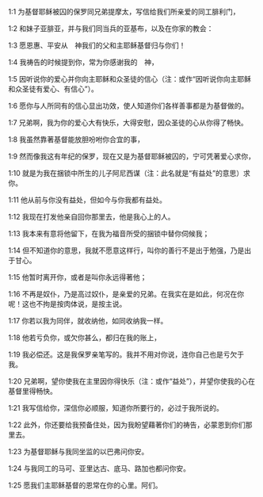 <a id="1"></a>1:1  为基督耶稣被囚的保罗同兄弟提摩太，写信给我们所亲爱的同工腓利门，  

<a id="2"></a>1:2  和妹子亚腓亚，并与我们同当兵的亚基布，以及在你家的教会：  

<a id="3"></a>1:3  愿恩惠、平安从　神我们的父和主耶稣基督归与你们！  

<a id="4"></a>1:4  我祷告的时候提到你，常为你感谢我的　神，  

<a id="5"></a>1:5  因听说你的爱心并你向主耶稣和众圣徒的信心（注：或作“因听说你向主耶稣和众圣徒有爱心、有信心”）。  

<a id="6"></a>1:6  愿你与人所同有的信心显出功效，使人知道你们各样善事都是为基督做的。  

<a id="7"></a>1:7  兄弟啊，我为你的爱心大有快乐，大得安慰，因众圣徒的心从你得了畅快。  

<a id="8"></a>1:8  我虽然靠著基督能放胆吩咐你合宜的事，  

<a id="9"></a>1:9  然而像我这有年纪的保罗，现在又是为基督耶稣被囚的，宁可凭著爱心求你，  

<a id="10"></a>1:10  就是为我在捆锁中所生的儿子阿尼西谋（注：此名就是“有益处”的意思）求你。  

<a id="11"></a>1:11  他从前与你没有益处，但如今与你我都有益处。  

<a id="12"></a>1:12  我现在打发他亲自回你那里去，他是我心上的人。  

<a id="13"></a>1:13  我本来有意将他留下，在我为福音所受的捆锁中替你伺候我；  

<a id="14"></a>1:14  但不知道你的意思，我就不愿意这样行，叫你的善行不是出于勉强，乃是出于甘心。  

<a id="15"></a>1:15  他暂时离开你，或者是叫你永远得著他；  

<a id="16"></a>1:16  不再是奴仆，乃是高过奴仆，是亲爱的兄弟。在我实在是如此，何况在你呢！这也不拘是按肉体说，是按主说。  

<a id="17"></a>1:17  你若以我为同伴，就收纳他，如同收纳我一样。  

<a id="18"></a>1:18  他若亏负你，或欠你甚么，都归在我的账上，  

<a id="19"></a>1:19  我必偿还。这是我保罗亲笔写的。我并不用对你说，连你自己也是亏欠于我。  

<a id="20"></a>1:20  兄弟啊，望你使我在主里因你得快乐（注：或作“益处”），并望你使我的心在基督里得畅快。  

<a id="21"></a>1:21  我写信给你，深信你必顺服，知道你所要行的，必过于我所说的。  

<a id="22"></a>1:22  此外，你还要给我预备住处，因为我盼望藉著你们的祷告，必蒙恩到你们那里去。  

<a id="23"></a>1:23  为基督耶稣与我同坐监的以巴弗问你安。  

<a id="24"></a>1:24  与我同工的马可、亚里达古、底马、路加也都问你安。  

<a id="25"></a>1:25  愿我们主耶稣基督的恩常在你的心里。阿们。  
